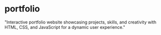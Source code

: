 # portfolio
"Interactive portfolio website showcasing projects, skills, and creativity with HTML, CSS, and JavaScript for a dynamic user experience."
